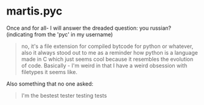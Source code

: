# martis.pyc

Once and for all- I will answer the dreaded question: you russian? (indicating from the 'pyc' in my username)
>no, it's a file extension for compiled bytcode for python or whatever, also it always stood out to me as a reminder how python is a language made in C which just seems cool because it resembles the evolution of code. Basically - I'm weird in that I have a weird obsession with filetypes it seems like.

Also something that no one asked:
> I'm the bestest tester testing tests
